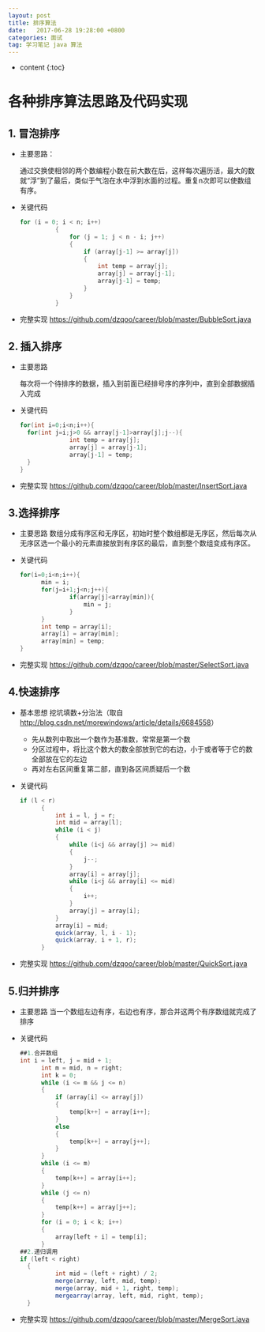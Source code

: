 ```yaml
---
layout: post
title: 排序算法
date:   2017-06-28 19:28:00 +0800
categories: 面试
tag: 学习笔记 java 算法
---
```


* content
{:toc}
# 各种排序算法思路及代码实现

## 1. 冒泡排序

- 主要思路：

  通过交换使相邻的两个数编程小数在前大数在后，这样每次遍历活，最大的数就“浮”到了最后，类似于气泡在水中浮到水面的过程。重复n次即可以使数组有序。

- 关键代码

  ```java
  for (i = 0; i < n; i++)
  			{
  				for (j = 1; j < n - i; j++)
  				{
  					if (array[j-1] >= array[j])
  					{
  						int temp = array[j];
  						array[j] = array[j-1];
  						array[j-1] = temp;
  					}
  				}
  			}
  ```

- 完整实现
  <https://github.com/dzqoo/career/blob/master/BubbleSort.java>

## 2. 插入排序

* 主要思路

  每次将一个待排序的数据，插入到前面已经排号序的序列中，直到全部数据插入完成

* 关键代码

  ~~~java
  for(int i=0;i<n;i++){
  	for(int j=i;j>0 && array[j-1]>array[j];j--){
  				int temp = array[j];
  				array[j] = array[j-1];
  				array[j-1] = temp;
  	}
  }
  ~~~

* 完整实现
  <https://github.com/dzqoo/career/blob/master/InsertSort.java>

## 3.选择排序

* 主要思路
  数组分成有序区和无序区，初始时整个数组都是无序区，然后每次从无序区选一个最小的元素直接放到有序区的最后，直到整个数组变成有序区。

* 关键代码

  ~~~java
  for(i=0;i<n;i++){
  		min = i;
  		for(j=i+1;j<n;j++){
  				if(array[j]<array[min]){
  					min = j;
  				}
  		}
  		int temp = array[i];
  		array[i] = array[min];
  		array[min] = temp; 
  }
  ~~~

* 完整实现
  <https://github.com/dzqoo/career/blob/master/SelectSort.java>

## 4.快速排序

* 基本思想
  挖坑填数+分治法（取自<http://blog.csdn.net/morewindows/article/details/6684558>）

  * 先从数列中取出一个数作为基准数，常常是第一个数
  * 分区过程中，将比这个数大的数全部放到它的右边，小于或者等于它的数全部放在它的左边
  * 再对左右区间重复第二部，直到各区间质疑后一个数

* 关键代码

  ~~~java
  if (l < r)
  		{
  			int i = l, j = r;
  			int mid = array[l];
  			while (i < j)
  			{
  				while (i<j && array[j] >= mid)
  				{
  					j--;
  				}
  				array[i] = array[j];
  				while (i<j && array[i] <= mid)
  				{
  					i++;
  				}
  				array[j] = array[i];
  			}
  			array[i] = mid;
  			quick(array, l, i - 1);
  			quick(array, i + 1, r);
  		}
  ~~~

* 完整实现
  <https://github.com/dzqoo/career/blob/master/QuickSort.java>

## 5.归并排序

* 主要思路
  当一个数组左边有序，右边也有序，那合并这两个有序数组就完成了排序

* 关键代码

  ~~~java
  ##1.合并数组
  int i = left, j = mid + 1;
  		int m = mid, n = right;
  		int k = 0;
  		while (i <= m && j <= n)
  		{
  			if (array[i] <= array[j])
  			{
  				temp[k++] = array[i++];
  			}
  			else
  			{
  				temp[k++] = array[j++];
  			}
  		}
  		while (i <= m)
  		{
  			temp[k++] = array[i++];
  		}
  		while (j <= n)
  		{
  			temp[k++] = array[j++];
  		}
  		for (i = 0; i < k; i++)
  		{
  			array[left + i] = temp[i];
  		}
  ##2.递归调用
  if (left < right)
  	{
  			int mid = (left + right) / 2;
  			merge(array, left, mid, temp);
  			merge(array, mid + 1, right, temp);
  			mergearray(array, left, mid, right, temp);
  	}
  ~~~

* 完整实现
  <https://github.com/dzqoo/career/blob/master/MergeSort.java>







​